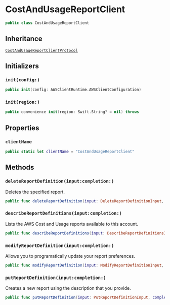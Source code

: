 # CostAndUsageReportClient

``` swift
public class CostAndUsageReportClient 
```

## Inheritance

[`CostAndUsageReportClientProtocol`](/aws-sdk-swift/reference/0.x/AWSCostandUsageReportService/CostAndUsageReportClientProtocol)

## Initializers

### `init(config:)`

``` swift
public init(config: AWSClientRuntime.AWSClientConfiguration) 
```

### `init(region:)`

``` swift
public convenience init(region: Swift.String? = nil) throws 
```

## Properties

### `clientName`

``` swift
public static let clientName = "CostAndUsageReportClient"
```

## Methods

### `deleteReportDefinition(input:completion:)`

Deletes the specified report.

``` swift
public func deleteReportDefinition(input: DeleteReportDefinitionInput, completion: @escaping (ClientRuntime.SdkResult<DeleteReportDefinitionOutputResponse, DeleteReportDefinitionOutputError>) -> Void)
```

### `describeReportDefinitions(input:completion:)`

Lists the AWS Cost and Usage reports available to this account.

``` swift
public func describeReportDefinitions(input: DescribeReportDefinitionsInput, completion: @escaping (ClientRuntime.SdkResult<DescribeReportDefinitionsOutputResponse, DescribeReportDefinitionsOutputError>) -> Void)
```

### `modifyReportDefinition(input:completion:)`

Allows you to programatically update your report preferences.

``` swift
public func modifyReportDefinition(input: ModifyReportDefinitionInput, completion: @escaping (ClientRuntime.SdkResult<ModifyReportDefinitionOutputResponse, ModifyReportDefinitionOutputError>) -> Void)
```

### `putReportDefinition(input:completion:)`

Creates a new report using the description that you provide.

``` swift
public func putReportDefinition(input: PutReportDefinitionInput, completion: @escaping (ClientRuntime.SdkResult<PutReportDefinitionOutputResponse, PutReportDefinitionOutputError>) -> Void)
```
